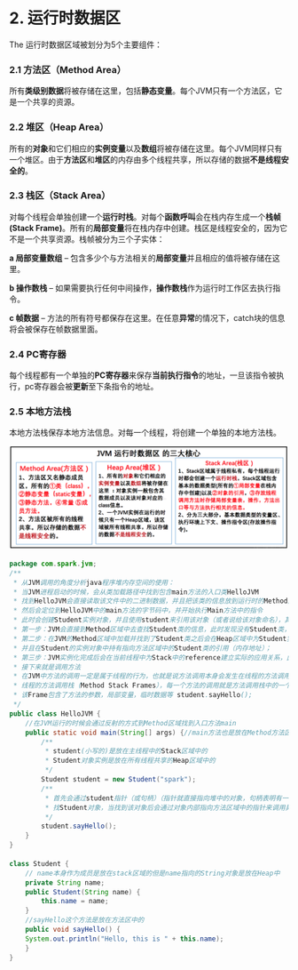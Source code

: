 # 2. 运行时数据区

The 运行时数据区域被划分为5个主要组件：

### **2.1 方法区（Method Area）**

所有**类级别数据**将被存储在这里，包括**静态变量**。每个JVM只有一个方法区，它是一个共享的资源。

### **2.2 堆区（Heap Area）**

所有的**对象**和它们相应的**实例变量**以及**数组**将被存储在这里。每个JVM同样只有一个堆区。由于**方法区**和**堆区**的内存由多个线程共享，所以存储的数据**不是线程安全的**。

### **2.3 栈区（Stack Area）**

对每个线程会单独创建一个**运行时栈**。对每个**函数呼叫**会在栈内存生成一个**栈帧\(Stack Frame\)**。所有的**局部变量**将在栈内存中创建。栈区是线程安全的，因为它不是一个共享资源。栈帧被分为三个子实体：

**a 局部变量数组** – 包含多少个与方法相关的**局部变量**并且相应的值将被存储在这里。

**b 操作数栈** – 如果需要执行任何中间操作，**操作数栈**作为运行时工作区去执行指令。

**c 帧数据** – 方法的所有符号都保存在这里。在任意**异常**的情况下，catch块的信息将会被保存在帧数据里面。

### **2.4 PC寄存器**

每个线程都有一个单独的**PC寄存器**来保存**当前执行指令**的地址，一旦该指令被执行，pc寄存器会被**更新**至下条指令的地址。

### **2.5 本地方法栈**

本地方法栈保存本地方法信息。对每一个线程，将创建一个单独的本地方法栈。

![&#x8FD0;&#x884C;&#x65F6;&#x6570;&#x636E;&#x533A;](.gitbook/assets/image%20%284%29.png)

```java
package com.spark.jvm;
/**
 * 从JVM调用的角度分析java程序堆内存空间的使用：
 * 当JVM进程启动的时候，会从类加载路径中找到包含main方法的入口类HelloJVM
 * 找到HelloJVM会直接读取该文件中的二进制数据，并且把该类的信息放到运行时的Method内存区域中。
 * 然后会定位到HelloJVM中的main方法的字节码中，并开始执行Main方法中的指令
 * 此时会创建Student实例对象，并且使用student来引用该对象（或者说给该对象命名），其内幕如下：
 * 第一步：JVM会直接到Method区域中去查找Student类的信息，此时发现没有Student类，就通过类加载器加载该Student类文件；
 * 第二步：在JVM的Method区域中加载并找到了Student类之后会在Heap区域中为Student实例对象分配内存，
 * 并且在Student的实例对象中持有指向方法区域中的Student类的引用（内存地址）；
 * 第三步：JVM实例化完成后会在当前线程中为Stack中的reference建立实际的应用关系，此时会赋值给student
 * 接下来就是调用方法
 * 在JVM中方法的调用一定是属于线程的行为，也就是说方法调用本身会发生在线程的方法调用栈：
 * 线程的方法调用栈（Method Stack Frames），每一个方法的调用就是方法调用栈中的一个Frame，
 * 该Frame包含了方法的参数，局部变量，临时数据等 student.sayHello();
 */
public class HelloJVM {
	//在JVM运行的时候会通过反射的方式到Method区域找到入口方法main
	public static void main(String[] args) {//main方法也是放在Method方法区域中的
		/**
		 * student(小写的)是放在主线程中的Stack区域中的
		 * Student对象实例是放在所有线程共享的Heap区域中的
		 */
		Student student = new Student("spark");
		/**
		 * 首先会通过student指针（或句柄）（指针就直接指向堆中的对象，句柄表明有一个中间的,student指向句柄，句柄指向对象）
		 * 找Student对象，当找到该对象后会通过对象内部指向方法区域中的指针来调用具体的方法去执行任务
		 */
		student.sayHello();
	}
}
 
class Student {
	// name本身作为成员是放在stack区域的但是name指向的String对象是放在Heap中
	private String name;
	public Student(String name) {
		this.name = name;
	}
	//sayHello这个方法是放在方法区中的
	public void sayHello() {
	System.out.println("Hello, this is " + this.name);
	}
}
```

